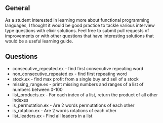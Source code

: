 General
-------
As a student interested in learning more about functional programming languages, I thought it would be good practice to tackle various interview type questions with elixir solutions.  Feel free to submit pull requests of improvements or with other questions that have interesting solutions that would be a useful learning guide.

Questions
---------
* consecutive_repeated.ex - find first consecutive repeating word
* non_consecutive_repeated.ex - find first repeating word
* stock.ex - find max profit from a single buy and sell of a stock
* missing_range.ex - print missing numbers and ranges of a list of numbers between 0-100
* list_products.ex - For each index of a list, return the product of all other indexes
* is_permutation.ex - Are 2 words permutations of each other
* is_rotation.ex - Are 2 words rotations of each other
* list_leaders.ex - Find all leaders in a list
